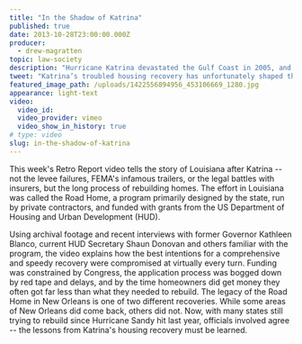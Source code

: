 ```yaml
---
title: "In the Shadow of Katrina"
published: true
date: 2013-10-28T23:00:00.000Z
producer:
  - drew-magratten
topic: law-society
description: "Hurricane Katrina devastated the Gulf Coast in 2005, and Louisiana’s troubled housing recovery has shaped the response to every major disaster since, including Hurricane Sandy."
tweet: "Katrina’s troubled housing recovery has unfortunately shaped the response to major disasters since:"
featured_image_path: /uploads/1422556894956_453106669_1280.jpg
appearance: light-text
video:
  video_id:
  video_provider: vimeo
  video_show_in_history: true
# type: video
slug: in-the-shadow-of-katrina
---
```


This week's Retro Report video tells the story of Louisiana after Katrina -- not the levee failures, FEMA's infamous trailers, or the legal battles with insurers, but the long process of rebuilding homes. The effort in Louisiana was called the Road Home, a program primarily designed by the state, run by private contractors, and funded with grants from the US Department of Housing and Urban Development (HUD).

Using archival footage and recent interviews with former Governor Kathleen Blanco, current HUD Secretary Shaun Donovan and others familiar with the program, the video explains how the best intentions for a comprehensive and speedy recovery were compromised at virtually every turn. Funding was constrained by Congress, the application process was bogged down by red tape and delays, and by the time homeowners did get money they often got far less than what they needed to rebuild. The legacy of the Road Home in New Orleans is one of two different recoveries. While some areas of New Orleans did come back, others did not. Now, with many states still trying to rebuild since Hurricane Sandy hit last year, officials involved agree -- the lessons from Katrina's housing recovery must be learned.

